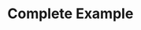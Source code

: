 # Complete Example
<!-- DESCRIBE WHAT THE EXAMPLE DOES -->

<!-- BEGINNING OF PRE-COMMIT-TERRAFORM DOCS HOOK -->

<!-- END OF PRE-COMMIT-TERRAFORM DOCS HOOK -->
